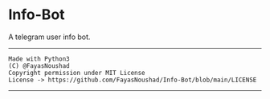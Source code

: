 # Info-Bot

A telegram user info bot.

---

```
Made with Python3
(C) @FayasNoushad
Copyright permission under MIT License
License -> https://github.com/FayasNoushad/Info-Bot/blob/main/LICENSE
```

---
